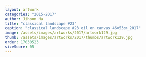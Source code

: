 ```yaml
---
layout: artwork
categories: "2015-2017"
author: Jihoon Ha
title: "classical landscape #23"
caption: "classical landscape #23_oil on canvas_46×53㎝_2017"
image: /assets/images/artworks/2017/artwork129.jpg
thumb: /assets/images/artworks/2017/thumbs/artwork129.jpg
order: 17030523
sizeScore: 05
---
```

